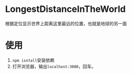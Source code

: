 # LongestDistanceInTheWorld
根据定位显示世界上距离这里最远的位置，也就是地球的另一面

# 使用
1. `npm isntall`安装依赖
2. 打开浏览器，输出`localhost:3000`，回车。
